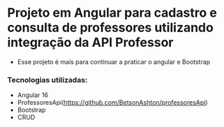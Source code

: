 # Projeto em Angular para cadastro e consulta de professores utilizando integração da API Professor

* Esse projeto é mais para continuar a praticar o angular e Bootstrap

### Tecnologias utilizadas:

* Angular 16
* ProfessoresApi(https://github.com/BetsonAshton/professoresApi)
* Bootstrap
* CRUD
